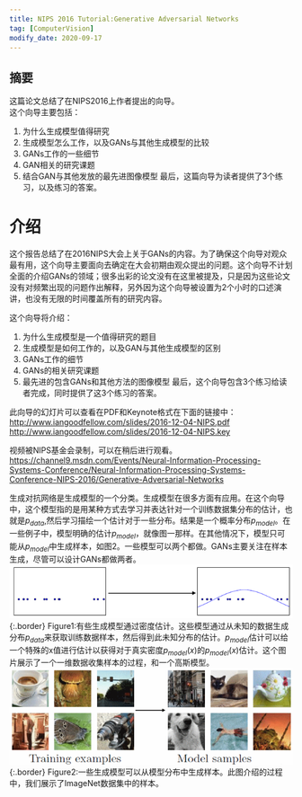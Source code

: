 ```yaml
---
title: NIPS 2016 Tutorial:Generative Adversarial Networks
tag: [ComputerVision]
modify_date: 2020-09-17
---
```


## 摘要
这篇论文总结了在NIPS2016上作者提出的向导。  
这个向导主要包括：
1. 为什么生成模型值得研究
2. 生成模型怎么工作，以及GANs与其他生成模型的比较
3. GANs工作的一些细节
4. GAN相关的研究课题
5. 结合GAN与其他发放的最先进图像模型
最后，这篇向导为读者提供了3个练习，以及练习的答案。

# 介绍
这个报告总结了在2016NIPS大会上关于GANs的内容。为了确保这个向导对观众最有用，这个向导主要面向去确定在大会初期由观众提出的问题。这个向导不计划全面的介绍GANs的领域；很多出彩的论文没有在这里被提及，只是因为这些论文没有对频繁出现的问题作出解释，另外因为这个向导被设置为2个小时的口述演讲，也没有无限的时间覆盖所有的研究内容。

这个向导将介绍：
1. 为什么生成模型是一个值得研究的题目
2. 生成模型是如何工作的，以及GAN与其他生成模型的区别
3. GANs工作的细节
4. GANs的相关研究课题
5. 最先进的包含GANs和其他方法的图像模型
最后，这个向导包含3个练习给读者完成，同时提供了这3个练习的答案。

此向导的幻灯片可以查看在PDF和Keynote格式在下面的链接中：
http://www.iangoodfellow.com/slides/2016-12-04-NIPS.pdf 
http://www.iangoodfellow.com/slides/2016-12-04-NIPS.key

视频被NIPS基金会录制，可以在稍后进行观看。
https://channel9.msdn.com/Events/Neural-Information-Processing-Systems-Conference/Neural-Information-Processing-Systems-Conference-NIPS-2016/Generative-Adversarial-Networks

生成对抗网络是生成模型的一个分类。生成模型在很多方面有应用。在这个向导中，这个模型指的是用某种方式去学习并表达针对一个训练数据集分布的估计，也就是$p_{data}$,然后学习描绘一个估计对于一些分布。结果是一个概率分布$p_{model}$。在一些例子中，模型明确的估计$p_{model}$，就像图一那样。在其他情况下，模型只可能从$p_{model}$中生成样本，如图2。一些模型可以两个都做。GANs主要关注在样本生成，尽管可以设计GANs都做两者。  
![Image](/image/gan/201704/28/fig01.png)
{:.border}
Figure1:有些生成模型通过密度估计。这些模型通过从未知的数据生成分布$p_{data}$来获取训练数据样本，然后得到此未知分布的估计。$p_{model}$估计可以给一个特殊的x值进行估计以获得对于真实密度$p_{model}(x)$的$p_{model}(x)$估计。这个图片展示了一个一维数据收集样本的过程，和一个高斯模型。
![Image](/image/gan/201704/28/fig02.png)
{:.border}
Figure2:一些生成模型可以从模型分布中生成样本。此图介绍的过程中，我们展示了ImageNet数据集中的样本。

